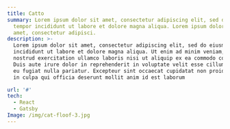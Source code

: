 ```yaml
---
title: Catto
summary: Lorem ipsum dolor sit amet, consectetur adipiscing elit, sed do eiusmod
  tempor incididunt ut labore et dolore magna aliqua. Lorem ipsum dolor sit
  amet, consectetur adipisci.
description: >-
  Lorem ipsum dolor sit amet, consectetur adipiscing elit, sed do eiusmod tempor
  incididunt ut labore et dolore magna aliqua. Ut enim ad minim veniam, quis
  nostrud exercitation ullamco laboris nisi ut aliquip ex ea commodo consequat.
  Duis aute irure dolor in reprehenderit in voluptate velit esse cillum dolore
  eu fugiat nulla pariatur. Excepteur sint occaecat cupidatat non proident, sunt
  in culpa qui officia deserunt mollit anim id est laborum

url: '#'
tech:
  - React
  - Gatsby
Image: /img/cat-floof-3.jpg
---
```

